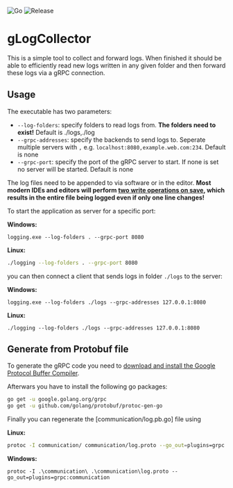 ![Go](https://github.com/MrWong99/logging/workflows/Go/badge.svg) ![Release](https://github.com/MrWong99/logging/workflows/Release/badge.svg)

# gLogCollector

This is a simple tool to collect and forward logs. When finished it should be able to efficiently read
new logs written in any given folder and then forward these logs via a gRPC connection.

## Usage

The executable has two parameters:

* `--log-folders`: specify folders to read logs from. **The folders need to exist!** Default is ./logs,./log
* `--grpc-addresses`: specify the backends to send logs to. Seperate multiple servers with `,` e.g. `localhost:8080,example.web.com:234`. Default is none
* `--grpc-port`: specify the port of the gRPC server to start. If none is set no server will be started. Default is none

The log files need to be appended to via software or in the editor.
**Most modern IDEs and editors will perform [two write operations on save](https://github.com/fsnotify/fsnotify/issues/304), which results in the entire file being logged even if only one line changes!**

To start the application as server for a specific port:

**Windows:**
```batch
logging.exe --log-folders . --grpc-port 8080
```

**Linux:**
```bash
./logging --log-folders . --grpc-port 8080
```

you can then connect a client that sends logs in folder `./logs` to the server:

**Windows:**
```batch
logging.exe --log-folders ./logs --grpc-addresses 127.0.0.1:8080
```

**Linux:**
```batch
./logging --log-folders ./logs --grpc-addresses 127.0.0.1:8080
```

## Generate from Protobuf file

To generate the gRPC code you need to [download and install the Google Protocol Buffer Compiler](https://developers.google.com/protocol-buffers/docs/downloads).

Afterwars you have to install the following go packages:
```bash
go get -u google.golang.org/grpc
go get -u github.com/golang/protobuf/protoc-gen-go
```

Finally you can regenerate the [communication/log.pb.go] file using

**Linux:**
```bash
protoc -I communication/ communication/log.proto --go_out=plugins=grpc:communication
```

**Windows:**
```batch
protoc -I .\communication\ .\communication\log.proto --go_out=plugins=grpc:communication
```
